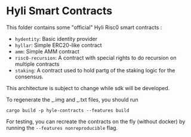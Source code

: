 # Hyli Smart Contracts

This folder contains some "official" Hyli Risc0 smart contracts :

- `hydentity`: Basic identity provider
- `hyllar`: Simple ERC20-like contract
- `amm`: Simple AMM contract
- `risc0-recursion`: A contract with special rights to do recursion on multiple contracts
- `staking`: A contract used to hold partg of the staking logic for the consensus.

This architecture is subject to change while sdk will be developed.

To regenerate the _.img and _.txt files, you should run

```
cargo build -p hyle-contracts --features build
```

For testing, you can recreate the contracts on the fly (without docker) by running the `--features nonreproducible` flag.
